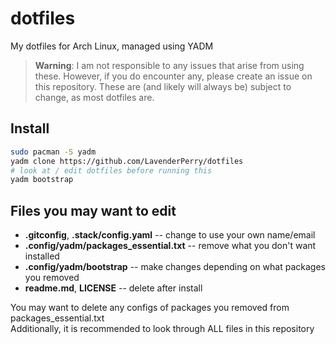 # dotfiles

My dotfiles for Arch Linux, managed using YADM

> **Warning**:
> I am not responsible to any issues that arise from using these.
> However, if you do encounter any, please create an issue on this repository.
> These are (and likely will always be) subject to change, as most dotfiles are.

## Install
```sh
sudo pacman -S yadm
yadm clone https://github.com/LavenderPerry/dotfiles
# look at / edit dotfiles before running this
yadm bootstrap
```

## Files you may want to edit
* **.gitconfig**, **.stack/config.yaml** -- change to use your own name/email
* **.config/yadm/packages_essential.txt** -- remove what you don't want installed
* **.config/yadm/bootstrap** -- make changes depending on what packages you removed
* **readme.md**, **LICENSE** -- delete after install

You may want to delete any configs of packages you removed from packages_essential.txt\
Additionally, it is recommended to look through ALL files in this repository
